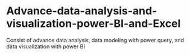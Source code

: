 # Advance-data-analysis-and-visualization-power-BI-and-Excel
 Consist of advance data analysis, data modeling with power query, and data visualization with power BI
